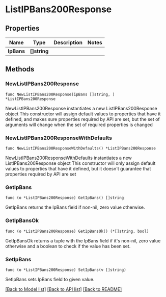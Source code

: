 # ListIPBans200Response

## Properties

Name | Type | Description | Notes
------------ | ------------- | ------------- | -------------
**IpBans** | **[]string** |  | 

## Methods

### NewListIPBans200Response

`func NewListIPBans200Response(ipBans []string, ) *ListIPBans200Response`

NewListIPBans200Response instantiates a new ListIPBans200Response object
This constructor will assign default values to properties that have it defined,
and makes sure properties required by API are set, but the set of arguments
will change when the set of required properties is changed

### NewListIPBans200ResponseWithDefaults

`func NewListIPBans200ResponseWithDefaults() *ListIPBans200Response`

NewListIPBans200ResponseWithDefaults instantiates a new ListIPBans200Response object
This constructor will only assign default values to properties that have it defined,
but it doesn't guarantee that properties required by API are set

### GetIpBans

`func (o *ListIPBans200Response) GetIpBans() []string`

GetIpBans returns the IpBans field if non-nil, zero value otherwise.

### GetIpBansOk

`func (o *ListIPBans200Response) GetIpBansOk() (*[]string, bool)`

GetIpBansOk returns a tuple with the IpBans field if it's non-nil, zero value otherwise
and a boolean to check if the value has been set.

### SetIpBans

`func (o *ListIPBans200Response) SetIpBans(v []string)`

SetIpBans sets IpBans field to given value.



[[Back to Model list]](../README.md#documentation-for-models) [[Back to API list]](../README.md#documentation-for-api-endpoints) [[Back to README]](../README.md)


